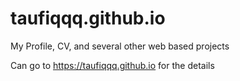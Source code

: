 # taufiqqq.github.io

My Profile, CV, and several other web based projects

Can go to https://taufiqqq.github.io for the details
